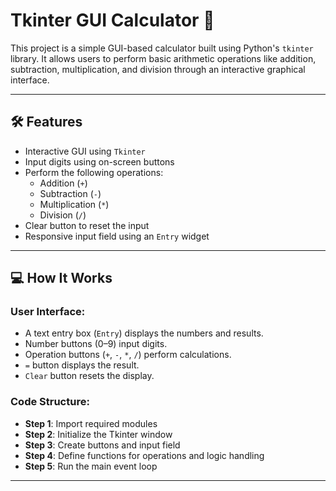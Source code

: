 # Tkinter GUI Calculator 🧮

This project is a simple GUI-based calculator built using Python's `tkinter` library. It allows users to perform basic arithmetic operations like addition, subtraction, multiplication, and division through an interactive graphical interface.

---

## 🛠 Features

- Interactive GUI using `Tkinter`
- Input digits using on-screen buttons
- Perform the following operations:
  - Addition (`+`)
  - Subtraction (`-`)
  - Multiplication (`*`)
  - Division (`/`)
- Clear button to reset the input
- Responsive input field using an `Entry` widget

---

## 💻 How It Works

### User Interface:
- A text entry box (`Entry`) displays the numbers and results.
- Number buttons (0–9) input digits.
- Operation buttons (`+`, `-`, `*`, `/`) perform calculations.
- `=` button displays the result.
- `Clear` button resets the display.

### Code Structure:
- **Step 1**: Import required modules
- **Step 2**: Initialize the Tkinter window
- **Step 3**: Create buttons and input field
- **Step 4**: Define functions for operations and logic handling
- **Step 5**: Run the main event loop

---


